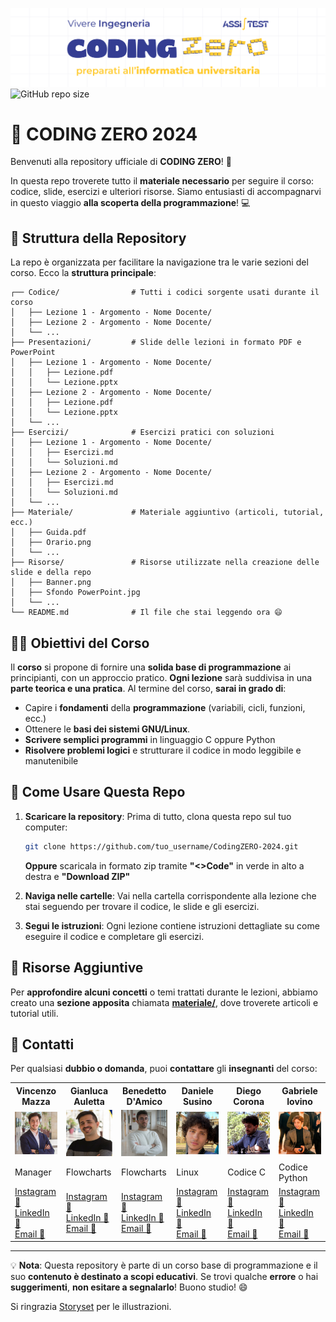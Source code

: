 ![Project's banner](./Risorse/Banner.png)
![GitHub repo size](https://img.shields.io/github/repo-size/xGariko/CodingZERO-2024)

# 🚀 CODING ZERO 2024

Benvenuti alla repository ufficiale di **CODING ZERO**! 🎉

In questa repo troverete tutto il **materiale necessario** per seguire il corso: codice, slide, esercizi e ulteriori risorse. Siamo entusiasti di accompagnarvi in questo viaggio **alla scoperta della programmazione**! 💻

## 📂 Struttura della Repository

La repo è organizzata per facilitare la navigazione tra le varie sezioni del corso. Ecco la **struttura principale**:

```
┌── Codice/                # Tutti i codici sorgente usati durante il corso
│   ├── Lezione 1 - Argomento - Nome Docente/
│   ├── Lezione 2 - Argomento - Nome Docente/
│   └── ...
├── Presentazioni/         # Slide delle lezioni in formato PDF e PowerPoint
│   ├── Lezione 1 - Argomento - Nome Docente/
│   │   ├── Lezione.pdf
│   │   └── Lezione.pptx
│   ├── Lezione 2 - Argomento - Nome Docente/
│   │   ├── Lezione.pdf
│   │   └── Lezione.pptx
│   └── ...
├── Esercizi/              # Esercizi pratici con soluzioni
│   ├── Lezione 1 - Argomento - Nome Docente/
│   │   ├── Esercizi.md
│   │   └── Soluzioni.md
│   ├── Lezione 2 - Argomento - Nome Docente/
│   │   ├── Esercizi.md
│   │   └── Soluzioni.md
│   └── ...
├── Materiale/             # Materiale aggiuntivo (articoli, tutorial, ecc.)
│   ├── Guida.pdf
│   ├── Orario.png
│   └── ...
├── Risorse/               # Risorse utilizzate nella creazione delle slide e della repo
│   ├── Banner.png
│   ├── Sfondo PowerPoint.jpg
│   └── ...
└── README.md              # Il file che stai leggendo ora 😄
```

## 👨‍🏫 Obiettivi del Corso

Il **corso** si propone di fornire una **solida base di programmazione** ai principianti, con un approccio pratico. **Ogni lezione** sarà suddivisa in una **parte teorica e una pratica**. Al termine del corso, **sarai in grado di**:

- Capire i **fondamenti** della **programmazione** (variabili, cicli, funzioni, ecc.)
- Ottenere le **basi dei sistemi GNU/Linux**.
- **Scrivere semplici programmi** in linguaggio C oppure Python
- **Risolvere problemi logici** e strutturare il codice in modo leggibile e manutenibile

## 📝 Come Usare Questa Repo

1. **Scaricare la repository**: Prima di tutto, clona questa repo sul tuo computer:

   ```bash
   git clone https://github.com/tuo_username/CodingZERO-2024.git
   ```

   **Oppure** scaricala in formato zip tramite **"<>Code"** in verde in alto a destra e **"Download ZIP"**

2. **Naviga nelle cartelle**: Vai nella cartella corrispondente alla lezione che stai seguendo per trovare il codice, le slide e gli esercizi.

3. **Segui le istruzioni**: Ogni lezione contiene istruzioni dettagliate su come eseguire il codice e completare gli esercizi.

## 🔗 Risorse Aggiuntive

Per **approfondire alcuni concetti** o temi trattati durante le lezioni, abbiamo creato una **sezione apposita** chiamata **[materiale/](./Materiale/)**, dove troverete articoli e tutorial utili.

## 📧 Contatti

Per qualsiasi **dubbio o domanda**, puoi **contattare** gli **insegnanti** del corso:

<table>
  <tr>
      <th>Vincenzo Mazza</th>
      <th>Gianluca Auletta</th>
      <th>Benedetto D'Amico</th>
      <th>Daniele Susino</th>
      <th>Diego Corona</th>
      <th>Gabriele Iovino</th>
  </tr>
  <tr>
      <td><img src="./Risorse/Foto/Vincenzo Luigi Mazza.jpg" alt="Vincenzo Luigi Mazza" width="150"></td>
      <td><img src="./Risorse/Foto/Gianluca Auletta.jpg" alt="Gianluca Auletta" width="150"></td>
      <td><img src="./Risorse/Foto/Benedetto D'Amico.jpg" alt="Benedetto D'Amico" width="150"></td>
      <td><img src="./Risorse/Foto/Daniele Orazio Susino.jpg" alt="Daniele Orazio Susino" width="150"></td>
      <td><img src="./Risorse/Foto/Diego Corona.jpg" alt="Diego Corona" width="150"></td>
      <td><img src="./Risorse/Foto/Gabriele Iovino.jpg" alt="Gabriele Iovino" width="150"></td>
  </tr>
  <tr>
      <td>Manager</td>
      <td>Flowcharts</td>
      <td>Flowcharts</td>
      <td>Linux</td>
      <td>Codice C</td>
      <td>Codice Python</td>
  </tr>
  <tr>
      <td>
         <a href="https://www.instagram.com/vin.mazza/">Instagram 📸</a><br>
         <a href="https://www.linkedin.com/in/vincenzo-luigi-mazza-a39024329">LinkedIn 👔</a><br>
         <a href="mailto:mzz.vincenzo@gmail.com">Email 📨</a>
      </td>
      <td>
         <a href="https://www.instagram.com/aulettagianluca/">Instagram 📸</a><br>
         <a href="https://www.linkedin.com/in/gianluca-auletta-322b9116b">LinkedIn 👔</a><br>
         <a href="mailto:Auletta2303@gmail.com">Email 📨</a>
      </td>
      <td>
         <a href="https://www.instagram.com/benedetto_damico37/">Instagram 📸</a><br>
         <a href="https://www.linkedin.com/in/benedetto-d-amico-1b9451240">LinkedIn 👔</a><br>
         <a href="mailto:bennyda82@gmail.com">Email 📨</a>
      </td>
      <td>
         <a href="https://www.instagram.com/daniele.susino/">Instagram 📸</a><br>
         <a href="https://www.linkedin.com/in/susinodaniele/">LinkedIn 👔</a><br>
         <a href="mailto:susino.daniele@outlook.com">Email 📨</a>
      </td>
      <td>
         <a href="https://www.instagram.com/diego_co3/">Instagram 📸</a><br>
         <a href="https://www.linkedin.com/in/diegocorona03">LinkedIn 👔</a><br>
         <a href="mailto:corona.diego@outlook.com">Email 📨</a>
       </td>
      <td>
         <a href="https://www.instagram.com/gabriele.iovino_/">Instagram 📸</a><br>
         <a href="https://www.linkedin.com/in/gabriele-iovino-517090243">LinkedIn 👔</a><br>
         <a href="mailto:gabrieleiovino839@gmail.com">Email 📨</a>
      </td>
  </tr>
</table>

---

💡 **Nota**: Questa repository è parte di un corso base di programmazione e il suo **contenuto è destinato a scopi educativi**. Se trovi qualche **errore** o hai **suggerimenti**, **non esitare a segnalarlo**! Buono studio! 😄

Si ringrazia [Storyset](https://storyset.com) per le illustrazioni.
